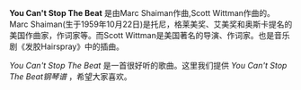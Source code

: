 

**You Can't Stop The Beat** 是由Marc Shaiman作曲,Scott Wittman作曲的。Marc
Shaiman(生于1959年10月22日)是托尼，格莱美奖、艾美奖和奥斯卡提名的美国作曲家，作词家等。而Scott
Wittman是美国著名的导演、作词家。也是音乐剧《发胶Hairspray》中的插曲。

_You Can't Stop The Beat_ 是一首很好听的歌曲。这里我们提供 _You Can't Stop The Beat钢琴谱_
，希望大家喜欢。

  

